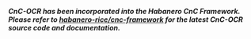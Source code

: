 ***CnC-OCR has been incorporated into the Habanero CnC Framework.
Please refer to [habanero-rice/cnc-framework](https://github.com/habanero-rice/cnc-framework) for the latest CnC-OCR source code and documentation.***

